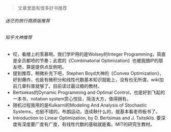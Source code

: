 > 文章里面有很多好书推荐

###### 迷茫的旅行商原版推荐



###### 知乎大神推荐

- 哎，看楼上的羡慕啊。我们学IP用的是Wolsey的Integer Programming，简直是全员都喷的节奏；此君的《Combinatorial Optimization》也被我搞IP的朋友喷，算是提供点反例吧。
- 提到推荐，稍微补充下吧，Stephen Boyd大神的《Convex Optimization》，好到爆炸，也是有微积分和线性代数基本知识就能上，没有也无所谓，wiki加前几章科普就够了。目前读过最过瘾的教材。
- Bertsekas的Dynamic Programming and Optimal Control，也是好到飞起的一本书，notation system赏心悦目，简洁大方，值得拥有。
- 随机过程我用的是Kulkarni的Modeling And Analysis of Stochastic Systems，也挺不错的。布朗运动，连续鞅什么的，就基本看老师板书了。
- Introduction to Linear Optimization, by D. Bertsimas and J. Tsitsiklis.
  要深度有深度要广度有广度，有线性代数的基础就能看。MIT的研究生教材。


